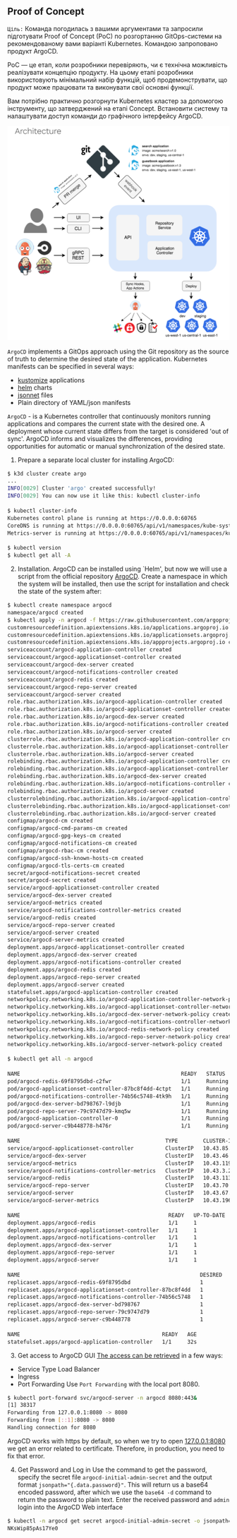 ## Proof of Concept

`Ціль:` Команда погодилась з вашими аргументами та запросили підготувати Proof of Concept (PoC) по розгортанню GitOps-системи на рекомендованому вами варіанті Kubernetes. Командою запроповано продукт ArgoCD.

PoC — це етап, коли розробники перевіряють, чи є технічна можливість реалізувати концепцію продукту. На цьому етапі розробники використовують мінімальний набір функцій, щоб продемонструвати, що продукт може працювати та виконувати свої основні функції.

Вам потрібно практично розгорнути Kubernetes кластер за допомогою інструменту, що затверджений на етапі Concept. Встановити систему та налаштувати доступ команди до графічного інтерфейсу ArgoCD.

![ArgoCD](.img/argocd_arch.png)  

`ArgoCD` implements a GitOps approach using the Git repository as the source of truth to determine the desired state of the application. Kubernetes manifests can be specified in several ways: 
- [kustomize](https://kustomize.io/) applications  
- [helm](https://helm.sh/) charts
- [jsonnet](https://jsonnet.org/) files
- Plain directory of YAML/json manifests  

`ArgoCD` - is a Kubernetes controller that continuously monitors running applications and compares the current state with the desired one. A deployment whose current state differs from the target is considered 'out of sync'. ArgoCD informs and visualizes the differences, providing opportunities for automatic or manual synchronization of the desired state.

1. Prepare a separate local cluster for installing ArgoCD:
```bash
$ k3d cluster create argo
... 
INFO[0029] Cluster 'argo' created successfully!         
INFO[0029] You can now use it like this: kubectl cluster-info

$ kubectl cluster-info
Kubernetes control plane is running at https://0.0.0.0:60765
CoreDNS is running at https://0.0.0.0:60765/api/v1/namespaces/kube-system/services/kube-dns:dns/proxy
Metrics-server is running at https://0.0.0.0:60765/api/v1/namespaces/kube-system/services/https:metrics-server:https/proxy

$ kubectl version
$ kubectl get all -A
```
2. Installation.
ArgoCD can be installed using `Helm', but now we will use a script from the official repository [ArgoCD](https://argo-cd.readthedocs.io/en/stable/#quick-start).
Create a namespace in which the system will be installed, then use the script for installation and check the state of the system after:
```bash
$ kubectl create namespace argocd
namespace/argocd created
$ kubectl apply -n argocd -f https://raw.githubusercontent.com/argoproj/argo-cd/stable/manifests/install.yaml
customresourcedefinition.apiextensions.k8s.io/applications.argoproj.io created
customresourcedefinition.apiextensions.k8s.io/applicationsets.argoproj.io created
customresourcedefinition.apiextensions.k8s.io/appprojects.argoproj.io created
serviceaccount/argocd-application-controller created
serviceaccount/argocd-applicationset-controller created
serviceaccount/argocd-dex-server created
serviceaccount/argocd-notifications-controller created
serviceaccount/argocd-redis created
serviceaccount/argocd-repo-server created
serviceaccount/argocd-server created
role.rbac.authorization.k8s.io/argocd-application-controller created
role.rbac.authorization.k8s.io/argocd-applicationset-controller created
role.rbac.authorization.k8s.io/argocd-dex-server created
role.rbac.authorization.k8s.io/argocd-notifications-controller created
role.rbac.authorization.k8s.io/argocd-server created
clusterrole.rbac.authorization.k8s.io/argocd-application-controller created
clusterrole.rbac.authorization.k8s.io/argocd-applicationset-controller created
clusterrole.rbac.authorization.k8s.io/argocd-server created
rolebinding.rbac.authorization.k8s.io/argocd-application-controller created
rolebinding.rbac.authorization.k8s.io/argocd-applicationset-controller created
rolebinding.rbac.authorization.k8s.io/argocd-dex-server created
rolebinding.rbac.authorization.k8s.io/argocd-notifications-controller created
rolebinding.rbac.authorization.k8s.io/argocd-server created
clusterrolebinding.rbac.authorization.k8s.io/argocd-application-controller created
clusterrolebinding.rbac.authorization.k8s.io/argocd-applicationset-controller created
clusterrolebinding.rbac.authorization.k8s.io/argocd-server created
configmap/argocd-cm created
configmap/argocd-cmd-params-cm created
configmap/argocd-gpg-keys-cm created
configmap/argocd-notifications-cm created
configmap/argocd-rbac-cm created
configmap/argocd-ssh-known-hosts-cm created
configmap/argocd-tls-certs-cm created
secret/argocd-notifications-secret created
secret/argocd-secret created
service/argocd-applicationset-controller created
service/argocd-dex-server created
service/argocd-metrics created
service/argocd-notifications-controller-metrics created
service/argocd-redis created
service/argocd-repo-server created
service/argocd-server created
service/argocd-server-metrics created
deployment.apps/argocd-applicationset-controller created
deployment.apps/argocd-dex-server created
deployment.apps/argocd-notifications-controller created
deployment.apps/argocd-redis created
deployment.apps/argocd-repo-server created
deployment.apps/argocd-server created
statefulset.apps/argocd-application-controller created
networkpolicy.networking.k8s.io/argocd-application-controller-network-policy created
networkpolicy.networking.k8s.io/argocd-applicationset-controller-network-policy created
networkpolicy.networking.k8s.io/argocd-dex-server-network-policy created
networkpolicy.networking.k8s.io/argocd-notifications-controller-network-policy created
networkpolicy.networking.k8s.io/argocd-redis-network-policy created
networkpolicy.networking.k8s.io/argocd-repo-server-network-policy created
networkpolicy.networking.k8s.io/argocd-server-network-policy created

$ kubectl get all -n argocd

NAME                                                   READY   STATUS    RESTARTS   AGE
pod/argocd-redis-69f8795dbd-c2fwr                      1/1     Running   0          32s
pod/argocd-applicationset-controller-87bc8f4dd-4ctpt   1/1     Running   0          32s
pod/argocd-notifications-controller-74b56c5748-4tk9h   1/1     Running   0          32s
pod/argocd-dex-server-bd798767-l9djb                   1/1     Running   0          32s
pod/argocd-repo-server-79c9747d79-kmq5w                1/1     Running   0          32s
pod/argocd-application-controller-0                    1/1     Running   0          32s
pod/argocd-server-c9b448778-h476r                      1/1     Running   0          32s

NAME                                              TYPE        CLUSTER-IP      EXTERNAL-IP   PORT(S)                      AGE
service/argocd-applicationset-controller          ClusterIP   10.43.85.9      <none>        7000/TCP,8080/TCP            32s
service/argocd-dex-server                         ClusterIP   10.43.46.16     <none>        5556/TCP,5557/TCP,5558/TCP   32s
service/argocd-metrics                            ClusterIP   10.43.119.63    <none>        8082/TCP                     32s
service/argocd-notifications-controller-metrics   ClusterIP   10.43.3.248     <none>        9001/TCP                     32s
service/argocd-redis                              ClusterIP   10.43.113.198   <none>        6379/TCP                     32s
service/argocd-repo-server                        ClusterIP   10.43.70.13     <none>        8081/TCP,8084/TCP            32s
service/argocd-server                             ClusterIP   10.43.67.28     <none>        80/TCP,443/TCP               32s
service/argocd-server-metrics                     ClusterIP   10.43.196.124   <none>        8083/TCP                     32s

NAME                                               READY   UP-TO-DATE   AVAILABLE   AGE
deployment.apps/argocd-redis                       1/1     1            1           32s
deployment.apps/argocd-applicationset-controller   1/1     1            1           32s
deployment.apps/argocd-notifications-controller    1/1     1            1           32s
deployment.apps/argocd-dex-server                  1/1     1            1           32s
deployment.apps/argocd-repo-server                 1/1     1            1           32s
deployment.apps/argocd-server                      1/1     1            1           32s

NAME                                                         DESIRED   CURRENT   READY   AGE
replicaset.apps/argocd-redis-69f8795dbd                      1         1         1       32s
replicaset.apps/argocd-applicationset-controller-87bc8f4dd   1         1         1       32s
replicaset.apps/argocd-notifications-controller-74b56c5748   1         1         1       32s
replicaset.apps/argocd-dex-server-bd798767                   1         1         1       32s
replicaset.apps/argocd-repo-server-79c9747d79                1         1         1       32s
replicaset.apps/argocd-server-c9b448778                      1         1         1       32s

NAME                                             READY   AGE
statefulset.apps/argocd-application-controller   1/1     32s
```
3. Get access to ArgoCD GUI 
[The access can be retrieved](https://argo-cd.readthedocs.io/en/stable/getting_started/#3-access-the-argo-cd-api-server) in a few ways:  
- Service Type Load Balancer 
- Ingress
- Port Forwarding
Use `Port Forwarding` with the local port 8080.
```bash
$ kubectl port-forward svc/argocd-server -n argocd 8080:443&
[1] 38317
Forwarding from 127.0.0.1:8080 -> 8080
Forwarding from [::1]:8080 -> 8080
Handling connection for 8080
```
ArgoCD works with https by default, so when we try to open [127.0.0.1:8080](https://127.0.0.1:8080/) we get an error related to certificate. Therefore, in production, you need to fix that error.


4. Get Password and Log in
Use the command to get the password, specify the secret file `argocd-initial-admin-secret` and the output format `jsonpath="{.data.password}"`. 
This will return us a base64 encoded password, after which we use the `base64 -d` command to return the password to plain text. Enter the received password and `admin` login into the ArgoCD Web interface
```bash                                                                                                   
$ kubectl -n argocd get secret argocd-initial-admin-secret -o jsonpath="{.data.password}"|base64 -d;echo
NKsWip85pAs17Ye0
```
